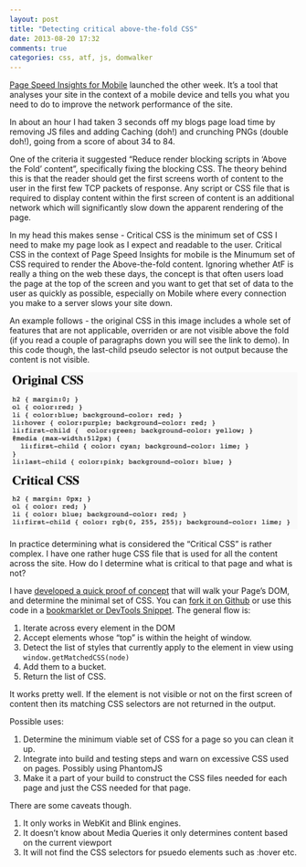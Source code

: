 ```yaml
---
layout: post
title: "Detecting critical above-the-fold CSS"
date: 2013-08-20 17:32
comments: true
categories: css, atf, js, domwalker
---
```

[Page Speed Insights for Mobile](https://developers.google.com/speed/pagespeed/insights/?url=http%3A%2F%2Fpaul.kinlan.me) launched the other week.  It’s a tool that analyses your site in the context of a mobile device and tells you what you need to do to improve the network performance of the site.

In about an hour I had taken 3 seconds off my blogs page load time by removing JS files and adding Caching (doh!) and crunching PNGs (double doh!), going from a score of about 34 to 84.

One of the criteria it suggested “Reduce render blocking scripts in ‘Above the Fold’ content”, specifically fixing the blocking CSS.  The theory behind this is that the reader should get the first screens worth of content to the user in the first few TCP packets of response.  Any script or CSS file that is required to display content within the first screen of content is an additional network which will significantly slow down the apparent rendering of the page.

In my head this makes sense - Critical CSS is the minimum set of CSS I need to make my page look as I expect and readable to the user.  Critical CSS in the context of Page Speed Insights for mobile is the Minumum set of CSS required to render the Above-the-fold content.  Ignoring whether AtF is really a thing on the web these days, the concept is that often users load the page at the top of the screen and you want to get that set of data to the user as quickly as possible, especially on Mobile where every connection you make to a server slows your site down.  

An example follows - the original CSS in this image includes a whole set of features that are not applicable, overriden or are not visible above the fold (if you read a couple of paragraphs down you will see the link to demo).  In this code though, the last-child pseudo selector is not output because the content is not visible.

<img src="/images/critcalcss.png">

In practice determining what is considered the “Critical CSS” is rather complex.  I have one rather huge CSS file that is used for all the content across the site.  How do I determine what is critical to that page and what is not?

I have [developed a quick proof of concept](http://jsbin.com/ARAVIWu/latest) that will walk your Page’s DOM, and determine the minimal set of CSS. You can [fork it on Github](https://gist.github.com/PaulKinlan/6283739) or use this code in a [bookmarklet or DevTools Snippet](https://gist.github.com/PaulKinlan/6284142).  The general flow is:

1.  Iterate across every element in the DOM
2.  Accept elements whose “top” is within the height of window.
3.  Detect the list of styles that currently apply to the element in view using `window.getMatchedCSS(node)`
4.  Add them to a bucket.
5.  Return the list of CSS.

It works pretty well.  If the element is not visible or not on the first screen of content then its matching CSS selectors are not returned in the output.

Possible uses:

1.  Determine the minimum viable set of CSS for a page so you can clean it up.
2.  Integrate into build and testing steps and warn on excessive CSS used on pages.  Possibly using PhantomJS
3.  Make it a part of your build to construct the CSS files needed for each page and just the CSS needed for that page.

There are some caveats though. 

1.  It only works in WebKit and Blink engines.
2.  It doesn’t know about Media Queries it only determines content based on the current viewport  
3.  It will not find the CSS selectors for psuedo elements such as :hover etc.
